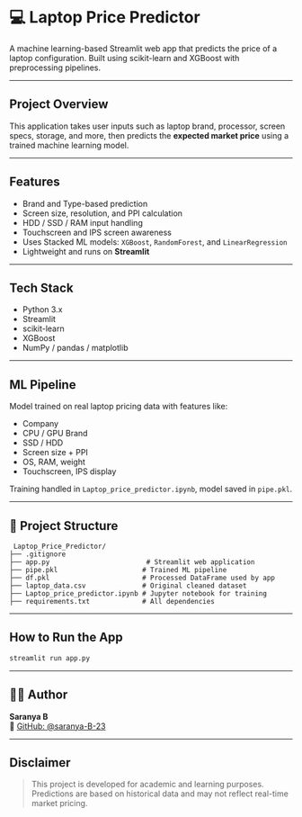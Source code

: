 
# 💻 Laptop Price Predictor

A machine learning-based Streamlit web app that predicts the price of a laptop configuration. Built using scikit-learn and XGBoost with preprocessing pipelines.

---

##  Project Overview

This application takes user inputs such as laptop brand, processor, screen specs, storage, and more, then predicts the **expected market price** using a trained machine learning model.

---

##  Features

- Brand and Type-based prediction
- Screen size, resolution, and PPI calculation
- HDD / SSD / RAM input handling
- Touchscreen and IPS screen awareness
- Uses Stacked ML models: `XGBoost`, `RandomForest`, and `LinearRegression`
- Lightweight and runs on **Streamlit**

---

##  Tech Stack

- Python 3.x
- Streamlit
- scikit-learn
- XGBoost
- NumPy / pandas / matplotlib

---

##  ML Pipeline

Model trained on real laptop pricing data with features like:
- Company
- CPU / GPU Brand
- SSD / HDD
- Screen size + PPI
- OS, RAM, weight
- Touchscreen, IPS display

Training handled in `Laptop_price_predictor.ipynb`, model saved in `pipe.pkl`.

---

## 📁 Project Structure

```plaintext
 Laptop_Price_Predictor/
├── .gitignore
├── app.py                        # Streamlit web application
├── pipe.pkl                     # Trained ML pipeline
├── df.pkl                       # Processed DataFrame used by app
├── laptop_data.csv              # Original cleaned dataset
├── Laptop_price_predictor.ipynb # Jupyter notebook for training
├── requirements.txt             # All dependencies
```

---


##  How to Run the App

```bash
streamlit run app.py
```

---


## 👩‍💻 Author

**Saranya B**  
🔗 [GitHub: @saranya-B-23](https://github.com/saranya-B-23)

---

##  Disclaimer

> This project is developed for academic and learning purposes. Predictions are based on historical data and may not reflect real-time market pricing.
